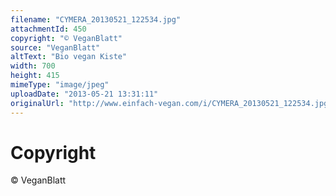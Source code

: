```yaml
---
filename: "CYMERA_20130521_122534.jpg"
attachmentId: 450
copyright: "© VeganBlatt"
source: "VeganBlatt"
altText: "Bio vegan Kiste"
width: 700
height: 415
mimeType: "image/jpeg"
uploadDate: "2013-05-21 13:31:11"
originalUrl: "http://www.einfach-vegan.com/i/CYMERA_20130521_122534.jpg"
---
```


# Copyright

© VeganBlatt

